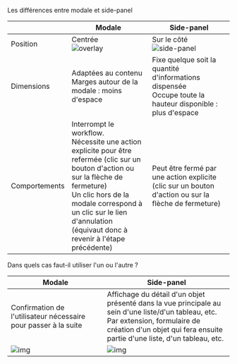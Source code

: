 Les différences entre modale et side-panel

|         | Modale           | Side-panel  |
| -------- | -------------| ----- |
| Position | Centrée <br />![overlay](guidelines/general/overlay/images/modal.gif) | Sur le côté <br />![side-panel](guidelines/general/overlay/images/side-panel.gif) |
| Dimensions | Adaptées au contenu<br />Marges autour de la modale : moins d'espace | Fixe quelque soit la quantité d'informations dispensée<br />Occupe toute la hauteur disponible : plus d'espace |
| Comportements | Interrompt le workflow.<br />Nécessite une action explicite pour être refermée (clic sur un bouton d'action ou sur la flèche de fermeture)<br />Un clic hors de la modale correspond à un clic sur le lien d'annulation (équivaut donc à revenir à l'étape précédente) | Peut être fermé par une action explicite  (clic sur un bouton d'action ou sur la flèche de fermeture) |

Dans quels cas faut-il utiliser l'un ou l'autre ?

| Modale                                                       | Side-panel                                                   |
| ------------------------------------------------------------ | ------------------------------------------------------------ |
| Confirmation de l'utilisateur nécessaire pour passer à la suite | Affichage du détail d'un objet présenté dans la vue principale au sein d'une liste/d'un tableau, etc.<br />Par extension, formulaire de création d'un objet qui fera ensuite partie d'une liste, d'un tableau, etc. |
| ![img](guidelines/general/overlay/images/modal-case.png) | ![img](guidelines/general/overlay/images/side-panel-case.gif) |
